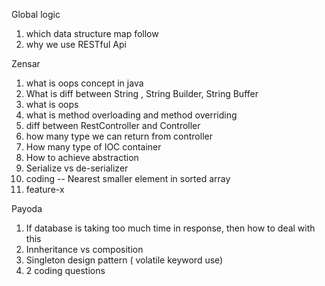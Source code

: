 Global logic
1. which data structure map follow
2. why we use RESTful Api

Zensar
1. what is oops concept in java
2. What is diff between String , String Builder, String Buffer
3. what is oops
4. what is method overloading and method overriding
5. diff between RestController and Controller
6. how many type we can return from controller
7. How many type of IOC container
8. How to achieve abstraction
9. Serialize vs de-serializer
10. coding -- Nearest smaller element in sorted array
11. feature-x

Payoda
1. If database is taking too much time in response, then how to deal with this
2. Innheritance vs composition
3. Singleton design pattern ( volatile keyword use)
4. 2 coding questions